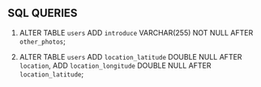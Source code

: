 
## SQL QUERIES


1. ALTER TABLE `users` ADD `introduce` VARCHAR(255) NOT NULL AFTER `other_photos`;

2. ALTER TABLE `users` ADD `location_latitude` DOUBLE NULL AFTER `location`, ADD `location_longitude` DOUBLE NULL AFTER `location_latitude`;

